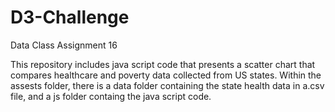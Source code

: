 # D3-Challenge
Data Class Assignment 16 

This repository includes java script code that presents a scatter chart that compares healthcare and poverty data collected from US states. Within the assests folder, there is a data folder containing the state health data in a.csv file, and a js folder containg the java script code. 
